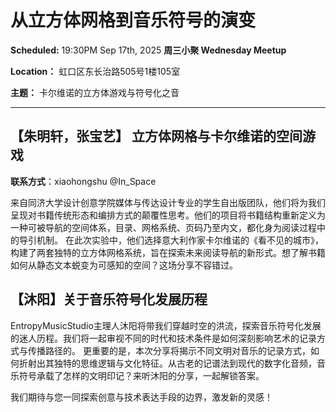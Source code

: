 # 从立方体网格到音乐符号的演变

**Scheduled:** 19:30PM Sep 17th, 2025
**周三小聚 Wednesday Meetup**

**Location：** 虹口区东长治路505号1楼105室

**主题：** 卡尔维诺的立方体游戏与符号化之音

---

## 【朱明轩，张宝艺】 立方体网格与卡尔维诺的空间游戏

**联系方式**：xiaohongshu @In_Space

来自同济大学设计创意学院媒体与传达设计专业的学生自出版团队，他们将为我们呈现对书籍传统形态和编排方式的颠覆性思考。他们的项目将书籍结构重新定义为一种可被导航的空间体系，目录、网格系统、页码乃至内文，都化身为阅读过程中的导引机制。
在此次实验中，他们选择意大利作家卡尔维诺的《看不见的城市》，构建了两套独特的立方体网格系统，旨在探索未来阅读导航的新形式。想了解书籍如何从静态文本蜕变为可感知的空间？这场分享不容错过。

## 【沐阳】关于音乐符号化发展历程

EntropyMusicStudio主理人沐阳将带我们穿越时空的洪流，探索音乐符号化发展的迷人历程。我们将一起审视不同的时代和技术条件是如何深刻影响艺术的记录方式与传播路径的。
更重要的是，本次分享将揭示不同文明对音乐的记录方式，如何折射出其独特的思维逻辑与文化特征。从古老的记谱法到现代的数字化音频，音乐符号承载了怎样的文明印记？来听沐阳的分享，一起解锁答案。

我们期待与您一同探索创意与技术表达手段的边界，激发新的灵感！